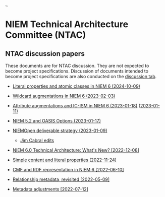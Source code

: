 # [<img src="https://github.com/niemopen/oasis-open-project/raw/main/artwork/NIEM-NO-Logo-v5.png" alt="img" style="zoom: 10%;" />](https://github.com/niemopen/oasis-open-project/blob/main/artwork/NIEM-NO-Logo-v5.png)

# NIEM Technical Architecture Committee (NTAC)

## NTAC discussion papers

These documents are for NTAC discussion.  They are not expected to become project specifications.  Discussion of documents intended to become project specifications are also conducted on the [discussion tab](https://github.com/niemopen/ntac-admin/discussions).

* [Literal properties and atomic classes in NIEM 6 (2024-10-09)](docs/Literals-241009.md)

* [Wildcard augmentations in NIEM 6 (2023-02-03)](docs/WildcardAugmentations-230203.md)

* [Attribute augmentations and IC-ISM in NIEM 6 (2023-01-18)](docs/AttributeAugmentations-230118.md)  ([2023-01-11)](docs/AttributeAugmentations-230105.md)

* [NIEM 5.2 and OASIS Options (2023-01-17)](docs/oasis-niem-5.2-release-issues.md)

* [NIEMOpen deliverable strategy (2023-01-09)](docs/niemopen-deliverable-strategy.md)
  * [Jim Cabral edits](docs/niemopen-deliverable-strategy-jec.md)
  
* [NIEM 6.0 Technical Architecture: What's New? [2022-12-08]](docs/NewInNIEM6-221205.pdf)

* [Simple content and literal properties (2022-11-24)](docs/Literals-221124.md)

* [CMF and RDF representation in NIEM 6 [2022-06-10]](docs/NIEM6-RDF-220610.md)

* [Relationship metadata, revisited [2022-05-09]](docs/RelMetadataAgain-220509.md)

* [Metadata adjustments [2022-07-12]](docs/metadata-adjustments.md)
